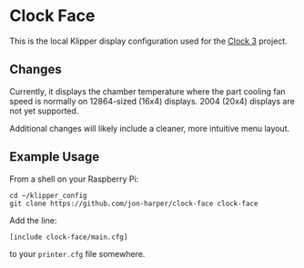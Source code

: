 # Clock Face

This is the local Klipper display configuration used for the [Clock 3](https://github.com/jon-harper/clock-3) project.

## Changes

Currently, it displays the chamber temperature where the part cooling fan speed is normally on 12864-sized (16x4) displays. 2004 (20x4) displays are not yet supported.

Additional changes will likely include a cleaner, more intuitive menu layout.

## Example Usage

From a shell on your Raspberry Pi:

```
cd ~/klipper_config
git clone https://github.com/jon-harper/clock-face clock-face
```

Add the line:

    [include clock-face/main.cfg]
	
to your `printer.cfg` file somewhere.
